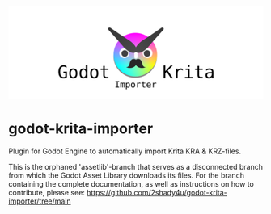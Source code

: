 ![Godot Krita Importer banner](https://raw.githubusercontent.com/2shady4u/godot-krita-importer/main/icon/godot-krita-importer-banner.png "Godot Krita Importer banner")

# godot-krita-importer

Plugin for Godot Engine to automatically import Krita KRA & KRZ-files.

This is the orphaned 'assetlib'-branch that serves as a disconnected branch from which the Godot Asset Library downloads
its files. For the branch containing the complete documentation, as well as instructions on how to contribute, please see:
https://github.com/2shady4u/godot-krita-importer/tree/main
